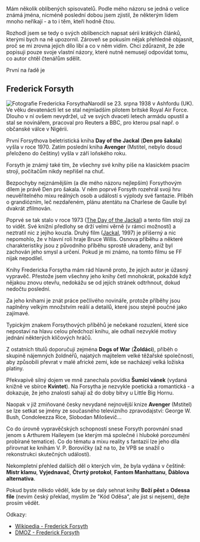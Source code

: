 <!-- dcterms:identifier = riderweblog#118 -->
<!-- dcterms:title = Frederick Forsyth -->
<!-- dcterms:abstract = Knihy Fredericka Forsytha mám rád hlavně proto, že jejich autor je úžasný vypravěč. Přestože jsem všechny jeho knihy četl mnohokrát, pokaždé když nějakou znovu otevřu, nedokážu se od jejích stránek odtrhnout, dokud nedočtu poslední. -->
<!-- np9:categoryId = 2 -->
<!-- x4w:category = Lidé a jiná zvěř -->
<!-- np9:authorId = 1 -->
<!-- np9:authorEmail = michal.valasek@altairis.cz -->
<!-- dcterms:creator = Michal Altair Valášek -->
<!-- np9:serialId = 1 -->
<!-- x4w:serial = Řekni mi, co čteš -->
<!-- dcterms:created = 2004-01-05T03:32:45+01:00 -->
<!-- dcterms:dateAccepted = 2004-01-05T03:32:45+01:00 -->

Mám několik oblíbených spisovatelů. Podle mého názoru se jedná o velice známá jména, nicméně poslední dobou jsem zjistil, že některým lidem mnoho neříkají - a to i těm, kteří hodně čtou.

Rozhodl jsem se tedy o svých oblíbencích napsat sérii krátkých článků, kterými bych na ně upozornil. Zároveň se pokusím nějak přehledně objasnit, proč se mi zrovna jejich dílo líbí a co v něm vidím. Chci zdůraznit, že zde popisuji pouze svoje vlastní názory, které nutně nemusejí odpovídat tomu, co autor chtěl čtenářům sdělit.

První na řadě je

## Frederick Forsyth

 ![Fotografie Fredericka Forsytha](https://www.cdn.altairis.cz/Blog/forsyth.jpg "Obrázek z přebalu knihy Avenger (c) Gill Shaw")Narodil se 23. srpna 1938 v Ashfordu (UK). Ve věku devatenácti let se stal nejmladším pilotem britské Royal Air Force. Dlouho v ní ovšem nevydržel, už ve svých dvaceti letech armádu opustil a stal se novinářem, pracoval pro Reuters a BBC, pro kterou psal např. o občanské válce v Nigérii.

První Forsythova beletristická kniha **Day of the Jackal** (**Den pro šakala**) vyšla v roce 1970. Zatím poslední kniha **Avenger** (Mstitel, nebylo dosud přeloženo do češtiny) vyšla v září loňského roku.

Forsyth je známý také tím, že všechny své knihy píše na klasickém psacím stroji, počítačům nikdy nepřišel na chuť.

Bezpochyby nejznámějším (a dle mého názoru nejlepším) Forsythovým dílem je právě Den pro šakala. V něm poprvé Forsyth rozehrál svoji hru neuvěřitelného mixu reálných osob a událostí s výplody své fantazie. Příběh o grandiózním, leč nezdařeném, plánu atentátu na Charlese de Gaulle byl dvakrát zfilmován.

Poprvé se tak stalo v roce 1973 ([The Day of the Jackal](http://www.imdb.com/title/tt0069947/)) a tento film stojí za to vidět. Své knižní předlohy se drží velmi věrně (v rámci možností) a neztratil nic z jejího kouzla. Druhý film ([Jackal](http://www.imdb.com/title/tt0119395/), 1997) je příšerný a nic nepomohlo, že v hlavní roli hraje Bruce Willis. Osnova příběhu a některé charakteristiky jsou z původního příběhu sprostě ukradeny, aniž byl zachován jeho smysl a určení. Pokud je mi známo, na tomto filmu se FF nijak nepodílel.

Knihy Fredericka Forsytha mám rád hlavně proto, že jejich autor je úžasný vypravěč. Přestože jsem všechny jeho knihy četl mnohokrát, pokaždé když nějakou znovu otevřu, nedokážu se od jejích stránek odtrhnout, dokud nedočtu poslední.

Za jeho knihami je znát práce pečlivého novináře, protože příběhy jsou naplněny velkým množstvím reálií a detailů, které jsou stejně poučné jako zajímavé.

Typickým znakem Forsythových příběhů je nečekané rozuzlení, které sice nepostaví na hlavu celou předchozí knihu, ale odhalí nezvyklé motivy jednání některých klíčových hráčů.

Z ostatních titulů doporučuji zejména **Dogs of War** (**Žoldáci**), příběh o skupině nájemných žoldnéřů, najatých majitelem velké těžařské společnosti, aby způsobili převrat v malé africké zemi, kde se nacházejí velká ložiska platiny.

Překvapivě silný dojem ve mně zanechala povídka **Šumící vánek** (vydaná knižně ve sbírce **Kvintet**). Na Forsytha je nezvykle poetická a romantická - a dokazuje, že jeho znalosti sahají až do doby bitvy u Little Big Hornu.

Naopak v již zmiňované česky nevydané nejnovější knize **Avenger** (Mstitel) se lze setkat se jmény ze současného televizního zpravodajství: George W. Bush, Condoleezza Rice, Slobodan Miloševič...

Co do úrovně vypravěčských schopností snese Forsyth porovnání snad jenom s Arthurem Haileyem (se kterým má společné i hluboké porozumění probírané tematice). Co do tématu a mixu reality s fantazií lze jeho díla přirovnat ke knihám V. P. Borovičky (až na to, že VPB se snažil o rekonstrukci skutečných událostí).

Nekompletní přehled dalších děl o kterých vím, že byla vydána v češtině: **Mistr klamu**, **Vyjednavač**, **Čtvrtý protokol**, **Fantom Manhattanu**, **Ďáblova alternativa**.

Pokud byste někdo věděl, kde by se daly sehnat knihy **Boží pěst** a **Odessa file** (nevím český překlad, myslím že "Kód Oděsa", ale jist si nejsem), dejte prosím vědět.

Odkazy:

*   [Wikipedia - Frederick Forsyth](http://en.wikipedia.org/wiki/Frederick_Forsyth) 
*   [DMOZ - Frederick Forsyth](http://directory.google.com/Top/Arts/Literature/Authors/F/Forsyth,_Frederick/)